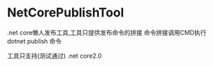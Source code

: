 # NetCorePublishTool

.net core懒人发布工具,工具只提供发布命令的拼接
命令拼接调用CMD执行dotnet publish 命令


工具只支持(测试通过)  .net core2.0
